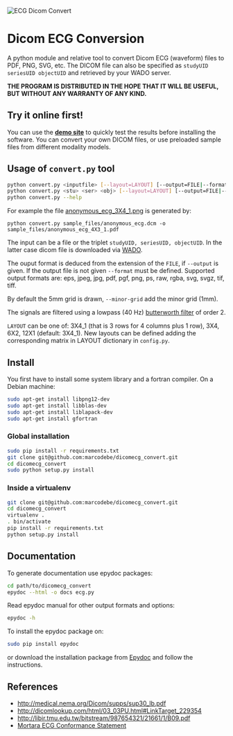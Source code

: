 [logo]: https://raw.github.com/marcodebe/dicomecg_convert/master/images/logo.png
![ECG Dicom Convert][logo]

# Dicom ECG Conversion
A python module and relative tool to convert Dicom ECG (waveform) files to PDF, PNG, SVG, etc.
The DICOM file can also be specified as `studyUID seriesUID objectUID` and 
retrieved by your WADO server.

**THE PROGRAM IS DISTRIBUTED IN THE HOPE THAT IT WILL BE USEFUL, BUT WITHOUT ANY WARRANTY OF ANY KIND.**

Try it online first!
--------------------
You can use the **[demo site](https://ecg.galliera.it)** to quickly test the results
before installing the software.
You can convert your own DICOM files, or use preloaded sample files from different modality models.

Usage of `convert.py` tool
-----------------------
```bash
python convert.py <inputfile> [--layout=LAYOUT] [--output=FILE|--format=FMT] --minor-grid
python convert.py <stu> <ser> <obj> [--layout=LAYOUT] [--output=FILE|--format=FMT] --minor-grid
python convert.py --help
```
For example the file [anonymous\_ecg\_3X4\_1.png](https://github.com/marcodebe/dicomecg_convert/blob/master/sample_files/anonymous_ecg_3X4_1.png)
is generated by:
```
python convert.py sample_files/anonymous_ecg.dcm -o sample_files/anonymous_ecg_4X3_1.pdf
```

The input can be a file or the triplet `studyUID, seriesUID, objectUID`. In the latter
case dicom file is downloaded via [WADO](http://medical.nema.org/Dicom/2011/11_18pu.pdf).

The ouput format is deduced from the extension of the `FILE`, if `--output` is given.
If the output file is not given `--format` must be defined.
Supported output formats are: eps, jpeg, jpg, pdf, pgf, png, ps, raw, rgba, svg, svgz, tif, tiff.

By default the 5mm grid is drawn, `--minor-grid` add the minor grid (1mm).

The signals are filtered using a lowpass (40 Hz)
[butterworth filter](http://en.wikipedia.org/wiki/Butterworth_filter) 
of order 2.

`LAYOUT` can be one of: 3X4\_1 (that is 3 rows for 4 columns plus 1 row), 3X4, 6X2, 12X1 (default: 3X4_1).
New layouts can be defined adding the corresponding matrix in LAYOUT dictionary in `config.py`.

## Install
You first have to install some system library and a fortran compiler.
On a Debian machine:
```bash
sudo apt-get install libpng12-dev
sudo apt-get install libblas-dev
sudo apt-get install liblapack-dev 
sudo apt-get install gfortran
```

### Global installation
```bash
sudo pip install -r requirements.txt
git clone git@github.com:marcodebe/dicomecg_convert.git
cd dicomecg_convert
sudo python setup.py install
```

### Inside a virtualenv
```bash
git clone git@github.com:marcodebe/dicomecg_convert.git
cd dicomecg_convert
virtualenv .
. bin/activate
pip install -r requirements.txt
python setup.py install
```

## Documentation
To generate documentation use epydoc packages:
```bash
cd path/to/dicomecg_convert
epydoc --html -o docs ecg.py
```
Read epydoc manual for other output formats and options:
```bash
epydoc -h
```
To install the epydoc package on:
```bash
sudo pip install epydoc
```
or download the installation package from [Epydoc](http://epydoc.sourceforge.net/) and follow the instructions.

## References
 * http://medical.nema.org/Dicom/supps/sup30_lb.pdf
 * http://dicomlookup.com/html/03_03PU.html#LinkTarget_229354
 * http://libir.tmu.edu.tw/bitstream/987654321/21661/1/B09.pdf
 * [Mortara ECG Conformance Statement](http://www.mortara.com/fileadmin/user_upload/global/Products/Healthcare/DICOM/ELI%20Electrocardiographs%20DICOM%20Conformance%20Statement.pdf)
